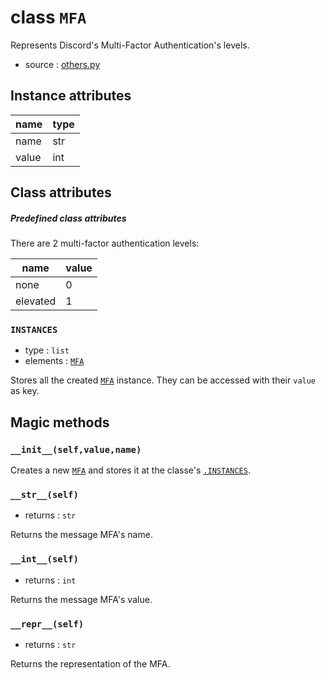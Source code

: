 # class `MFA`

Represents Discord's Multi-Factor Authentication's levels.

- source : [others.py](https://github.com/HuyaneMatsu/hata/blob/master/hata/others.py)

## Instance attributes

| name      | type              |
|-----------|-------------------|
| name      | str               |
| value     | int               |

## Class attributes

##### Predefined class attributes

There are 2 multi-factor authentication levels:

| name      | value     |
|-----------|-----------|
| none      | 0         |
| elevated  | 1         |

### `INSTANCES`

- type : `list`
- elements : [`MFA`](MFA.md)

Stores all the created [`MFA`](MFA.md) instance.
They can be accessed with their `value` as key.

## Magic methods

### `__init__(self,value,name)`

Creates a new [`MFA`](MFA.md) and stores
it at the classe's [`.INSTANCES`](#instances).

### `__str__(self)`

- returns : `str`

Returns the message MFA's name.

### `__int__(self)`

- returns : `int`

Returns the message MFA's value.

### `__repr__(self)`

- returns : `str`

Returns the representation of the MFA.
